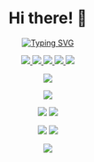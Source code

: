 
<div align=center>

# Hi there! 👋
    
[![Typing SVG](https://readme-typing-svg.demolab.com?font=Fira+Code&duration=3000&color=3296FA&center=true&vCenter=true&multiline=true&repeat=false&width=1000&height=100&lines=I'm+a+PhD+student+in+astrophysics%2C+born+in+1997;Passionate+by+space%2C+motivated+by+art+and+powered+by+computer+science.;My+website%3A+https%3A%2F%2Fvincent.foriel.xyz)](https://vincent.foriel.xyz)

<a href="https://twitter.com/VincentForiel">
    <img src="https://img.shields.io/badge/Twitter-@VincentForiel-blue?style=flat-square&logo=twitter&logoColor=white">
</a>  
<a href="https://fr.linkedin.com/in/vincentforiel">
    <img src="https://img.shields.io/badge/Linkedin-Vincent%20Foriel-blue?style=flat-square&logo=linkedin">
</a>
<a href="mailto:vincent.foriel@gmail.com">
    <img src="https://img.shields.io/badge/Email-vincent.foriel@gmail.com-blue?style=flat-square&logo=gmail&logoColor=white">
</a>
<a href="https://pypi.org/user/Leirof/">
    <img src="https://img.shields.io/badge/PyPi-Leirof-blue?style=flat-square&logo=pypi&logoColor=white">
  </a>
<img src="https://img.shields.io/badge/Discord-leirof-blue?style=flat-square&logo=discord&logoColor=white">

![](https://github-profile-trophy.vercel.app/?username=leirof)

![](http://github-profile-summary-cards.vercel.app/api/cards/profile-details?username=leirof&theme=github_dark) 

![](http://github-profile-summary-cards.vercel.app/api/cards/repos-per-language?username=leirof&theme=github_dark) 
![](http://github-profile-summary-cards.vercel.app/api/cards/most-commit-language?username=leirof&theme=github_dark) 
  
![](http://github-profile-summary-cards.vercel.app/api/cards/stats?username=leirof&theme=github_dark)
![](http://github-profile-summary-cards.vercel.app/api/cards/productive-time?username=leirof&theme=github_dark&utcOffset=8)
  
</div>

<p align="center"> <img src="https://komarev.com/ghpvc/?username=leirof&label=Profile%20views&color=0e75b6&style=flat-square"/> </p>
